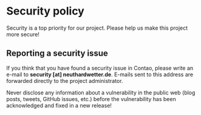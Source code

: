 # Security policy

Security is a top priority for our project. Please help us make this project more
secure!

## Reporting a security issue

If you think that you have found a security issue in Contao, please write an
e-mail to **security [at] neuthardwetter.de**. E-mails sent to this address are
forwarded directly to the project administrator.

Never disclose any information about a vulnerability in the public web (blog
posts, tweets, GitHub issues, etc.) before the vulnerability has been
acknowledged and fixed in a new release!

